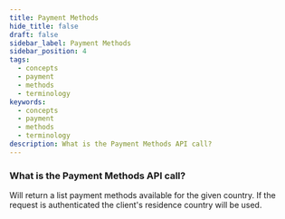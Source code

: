 ```yaml
---
title: Payment Methods
hide_title: false
draft: false
sidebar_label: Payment Methods
sidebar_position: 4
tags:
  - concepts
  - payment
  - methods
  - terminology
keywords:
  - concepts
  - payment
  - methods
  - terminology
description: What is the Payment Methods API call?
---
```


### What is the Payment Methods API call?

Will return a list payment methods available for the given country. If the request is authenticated the client's residence country will be used.
